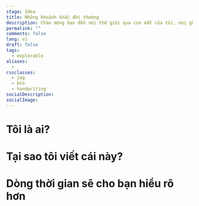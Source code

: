 ```yaml
---
stage: Idea
title: Những khoảnh khắc đời thường
description: Chào mừng bạn đến với thế giới qua con mắt của tôi, nơi ghi lại những khoảnh khắc cuộc đời của một anh chàng đam mê xây dựng đế chế công nghệ cho riêng mình
permalink: ""
comments: false
lang: vi
draft: false
tags:
  - explorable
aliases:
  - 
cssclasses:
  - img
  - btn
  - handwriting
socialDescription:
socialImage:
---
```

# Tôi là ai?


# Tại sao tôi viết cái này?


# Dòng thời gian sẽ cho bạn hiểu rõ hơn
